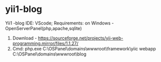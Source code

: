 # yii1-blog
Yii1 -blog
IDE: VScode;
Requirements: on Windows - OpenServerPanel(php,apache,sqlite)
1. Download - https://sourceforge.net/projects/yii-web-programming.mirror/files/1.1.27/
2. Cmd: php.exe C:\OSPanel\domains\wwwroot\framework\yiic webapp C:\OSPanel\domains\wwwroot\blog
